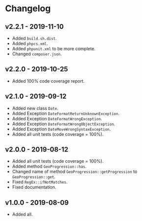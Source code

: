 # Changelog

## v2.2.1 - 2019-11-10

- Added `build.sh.dist`.
- Added `phpcs.xml`.
- Added `phpunit.xml` to be more complete.
- Changed `composer.json`.

## v2.2.0 - 2019-10-25

- Added 100% code coverage report.

## v2.1.0 - 2019-09-12

- Added new class `Date`.
- Added Exception `DateFormatReturnUnknownException`.
- Added Exception `DateFormatWrongException`.
- Added Exception `DateFormatWrongObjectException`.
- Added Exception `DateMoveWrongSyntaxException`.
- Added all unit tests (code coverage = 100%).

## v2.0.0 - 2019-08-12

- Added all unit tests (code coverage = 100%).
- Added method `GeoProgression::has`.
- Changed name of method `GeoProgression::getProgression` to `GeoProgression::get`.
- Fixed `RegEx::ifNotMatches`.
- Fixed documentation.

## v1.0.0 - 2019-08-09

- Added all.

